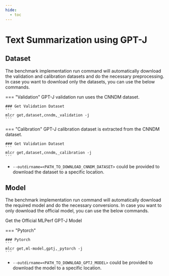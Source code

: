 ```yaml
---
hide:
  - toc
---
```


# Text Summarization using GPT-J

## Dataset

The benchmark implementation run command will automatically download the validation and calibration datasets and do the necessary preprocessing. In case you want to download only the datasets, you can use the below commands.

=== "Validation"
    GPT-J validation run uses the CNNDM dataset.

    ### Get Validation Dataset
    ```
    mlcr get,dataset,cnndm,_validation -j
    ```

=== "Calibration"
    GPT-J calibration dataset is extracted from the CNNDM dataset.

    ### Get Validation Dataset
    ```
    mlcr get,dataset,cnndm,_calibration -j
    ```

- `--outdirname=<PATH_TO_DOWNLOAD_CNNDM_DATASET>` could be provided to download the dataset to a specific location.

## Model
The benchmark implementation run command will automatically download the required model and do the necessary conversions. In case you want to only download the official model, you can use the below commands.

Get the Official MLPerf GPT-J Model

=== "Pytorch"

    ### Pytorch
    ```
    mlcr get,ml-model,gptj,_pytorch -j
    ```

- `--outdirname=<PATH_TO_DOWNLOAD_GPTJ_MODEL>` could be provided to download the model to a specific location.